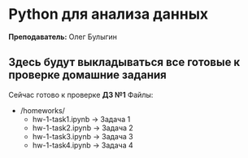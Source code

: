 # Python для анализа данных
**Преподаватель:** Олег Булыгин

## Здесь будут выкладываться все готовые к проверке домашние задания

Сейчас готово к проверке **ДЗ №1**
Файлы:
 - /homeworks/
   - hw-1-task1.ipynb -> Задача 1
   - hw-1-task2.ipynb -> Задача 2
   - hw-1-task3.ipynb -> Задача 3
   - hw-1-task4.ipynb -> Задача 4